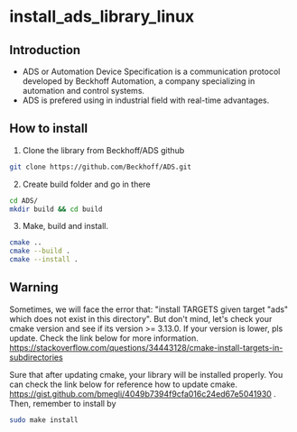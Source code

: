# install_ads_library_linux
## Introduction
- ADS or Automation Device Specification is a communication protocol developed by Beckhoff Automation, a company specializing in automation and control systems.
- ADS is prefered using in industrial field with real-time advantages.
## How to install

1. Clone the library from Beckhoff/ADS github
```bash
git clone https://github.com/Beckhoff/ADS.git
```
2. Create build folder and go in there
```bash
cd ADS/
mkdir build && cd build
```
3. Make, build and install.
```bash
cmake ..
cmake --build .
cmake --install .
```

## Warning
Sometimes, we will face the error that: "install TARGETS given target "ads" which does not exist in this directory". But don't mind, let's check your cmake version
and see if its version >= 3.13.0. If your version is lower, pls update. Check the link below for more information.
https://stackoverflow.com/questions/34443128/cmake-install-targets-in-subdirectories

Sure that after updating cmake, your library will be installed properly. You can check the link below for reference how to update cmake.
https://gist.github.com/bmegli/4049b7394f9cfa016c24ed67e5041930 .
Then, remember to install by
```bash
sudo make install
```

